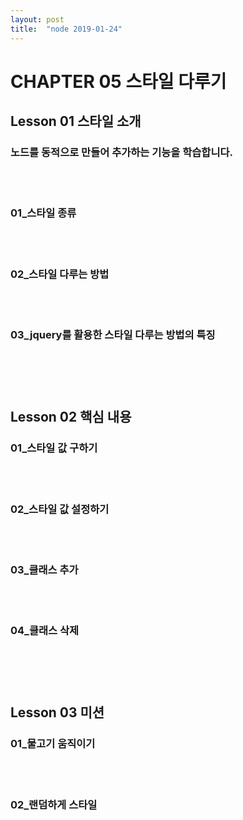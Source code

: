 ```yaml
---
layout: post
title:  "node 2019-01-24"
---
```


CHAPTER 05  스타일 다루기
=============

Lesson 01  스타일 소개
-------------

### 노드를 동적으로 만들어 추가하는 기능을 학습합니다.

<br><br>
### 01_스타일 종류
<br><br>
### 02_스타일 다루는 방법
<br><br>
### 03_jquery를 활용한 스타일 다루는 방법의 특징



<br><br><br>
Lesson 02  핵심 내용
-------------

### 01_스타일 값 구하기
<br><br>
### 02_스타일 값 설정하기
<br><br>
### 03_클래스 추가
<br><br>
### 04_클래스 삭제


<br><br><br>
Lesson 03  미션
-------------

### 01_물고기 움직이기
<br><br>
### 02_랜덤하게 스타일 

